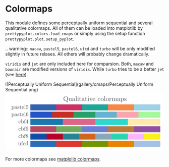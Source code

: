# Colormaps

This module defines some perceptually uniform sequential and several
qualitative colormaps. All of them can be loaded into matplotlib by
`prettypyplot.colors.load_cmaps` or simply using the setup function
`prettypyplot.plot.setup_pyplot`.

.. warning::
    `macaw`, `pastel5`, `pastel6`, `ufcd` and `turbo` will be only modified
    slightly in future relases. All others will probably change dramatically.

`viridis` and `jet` are only included here for comparsion. Both, `macaw`
and `bownair` are modified versions of `viridis`. While `turbo` tries to be
a better `jet` (see [here](https://ai.googleblog.com/2019/08/turbo-improved-rainbow-colormap-for.html)).

![Perceptually Uniform Sequential](gallery/cmaps/Perceptually Uniform Sequential.png)
![Qualitative](gallery/cmaps/Qualitative.png)

For more colormaps see [matplolib colormaps](https://matplotlib.org/tutorials/colors/colormaps.html).
